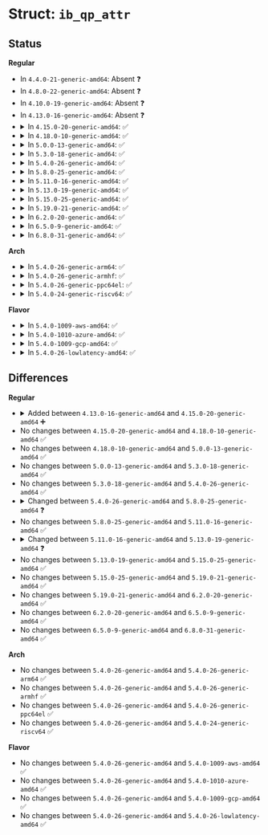 # Struct: <code>ib_qp_attr</code>

## Status
<b>Regular</b>
<ul>
<li>
In <code>4.4.0-21-generic-amd64</code>: Absent ❓
</li>
<li>
In <code>4.8.0-22-generic-amd64</code>: Absent ❓
</li>
<li>
In <code>4.10.0-19-generic-amd64</code>: Absent ❓
</li>
<li>
In <code>4.13.0-16-generic-amd64</code>: Absent ❓
</li>
<li>
<details>
<summary>In <code>4.15.0-20-generic-amd64</code>: ✅</summary>

```c
struct ib_qp_attr {
    enum ib_qp_state qp_state;
    enum ib_qp_state cur_qp_state;
    enum ib_mtu path_mtu;
    enum ib_mig_state path_mig_state;
    u32 qkey;
    u32 rq_psn;
    u32 sq_psn;
    u32 dest_qp_num;
    int qp_access_flags;
    struct ib_qp_cap cap;
    struct rdma_ah_attr ah_attr;
    struct rdma_ah_attr alt_ah_attr;
    u16 pkey_index;
    u16 alt_pkey_index;
    u8 en_sqd_async_notify;
    u8 sq_draining;
    u8 max_rd_atomic;
    u8 max_dest_rd_atomic;
    u8 min_rnr_timer;
    u8 port_num;
    u8 timeout;
    u8 retry_cnt;
    u8 rnr_retry;
    u8 alt_port_num;
    u8 alt_timeout;
    u32 rate_limit;
}
```
</details>
</li>
<li>
<details>
<summary>In <code>4.18.0-10-generic-amd64</code>: ✅</summary>

```c
struct ib_qp_attr {
    enum ib_qp_state qp_state;
    enum ib_qp_state cur_qp_state;
    enum ib_mtu path_mtu;
    enum ib_mig_state path_mig_state;
    u32 qkey;
    u32 rq_psn;
    u32 sq_psn;
    u32 dest_qp_num;
    int qp_access_flags;
    struct ib_qp_cap cap;
    struct rdma_ah_attr ah_attr;
    struct rdma_ah_attr alt_ah_attr;
    u16 pkey_index;
    u16 alt_pkey_index;
    u8 en_sqd_async_notify;
    u8 sq_draining;
    u8 max_rd_atomic;
    u8 max_dest_rd_atomic;
    u8 min_rnr_timer;
    u8 port_num;
    u8 timeout;
    u8 retry_cnt;
    u8 rnr_retry;
    u8 alt_port_num;
    u8 alt_timeout;
    u32 rate_limit;
}
```
</details>
</li>
<li>
<details>
<summary>In <code>5.0.0-13-generic-amd64</code>: ✅</summary>

```c
struct ib_qp_attr {
    enum ib_qp_state qp_state;
    enum ib_qp_state cur_qp_state;
    enum ib_mtu path_mtu;
    enum ib_mig_state path_mig_state;
    u32 qkey;
    u32 rq_psn;
    u32 sq_psn;
    u32 dest_qp_num;
    int qp_access_flags;
    struct ib_qp_cap cap;
    struct rdma_ah_attr ah_attr;
    struct rdma_ah_attr alt_ah_attr;
    u16 pkey_index;
    u16 alt_pkey_index;
    u8 en_sqd_async_notify;
    u8 sq_draining;
    u8 max_rd_atomic;
    u8 max_dest_rd_atomic;
    u8 min_rnr_timer;
    u8 port_num;
    u8 timeout;
    u8 retry_cnt;
    u8 rnr_retry;
    u8 alt_port_num;
    u8 alt_timeout;
    u32 rate_limit;
}
```
</details>
</li>
<li>
<details>
<summary>In <code>5.3.0-18-generic-amd64</code>: ✅</summary>

```c
struct ib_qp_attr {
    enum ib_qp_state qp_state;
    enum ib_qp_state cur_qp_state;
    enum ib_mtu path_mtu;
    enum ib_mig_state path_mig_state;
    u32 qkey;
    u32 rq_psn;
    u32 sq_psn;
    u32 dest_qp_num;
    int qp_access_flags;
    struct ib_qp_cap cap;
    struct rdma_ah_attr ah_attr;
    struct rdma_ah_attr alt_ah_attr;
    u16 pkey_index;
    u16 alt_pkey_index;
    u8 en_sqd_async_notify;
    u8 sq_draining;
    u8 max_rd_atomic;
    u8 max_dest_rd_atomic;
    u8 min_rnr_timer;
    u8 port_num;
    u8 timeout;
    u8 retry_cnt;
    u8 rnr_retry;
    u8 alt_port_num;
    u8 alt_timeout;
    u32 rate_limit;
}
```
</details>
</li>
<li>
<details>
<summary>In <code>5.4.0-26-generic-amd64</code>: ✅</summary>

```c
struct ib_qp_attr {
    enum ib_qp_state qp_state;
    enum ib_qp_state cur_qp_state;
    enum ib_mtu path_mtu;
    enum ib_mig_state path_mig_state;
    u32 qkey;
    u32 rq_psn;
    u32 sq_psn;
    u32 dest_qp_num;
    int qp_access_flags;
    struct ib_qp_cap cap;
    struct rdma_ah_attr ah_attr;
    struct rdma_ah_attr alt_ah_attr;
    u16 pkey_index;
    u16 alt_pkey_index;
    u8 en_sqd_async_notify;
    u8 sq_draining;
    u8 max_rd_atomic;
    u8 max_dest_rd_atomic;
    u8 min_rnr_timer;
    u8 port_num;
    u8 timeout;
    u8 retry_cnt;
    u8 rnr_retry;
    u8 alt_port_num;
    u8 alt_timeout;
    u32 rate_limit;
}
```
</details>
</li>
<li>
<details>
<summary>In <code>5.8.0-25-generic-amd64</code>: ✅</summary>

```c
struct ib_qp_attr {
    enum ib_qp_state qp_state;
    enum ib_qp_state cur_qp_state;
    enum ib_mtu path_mtu;
    enum ib_mig_state path_mig_state;
    u32 qkey;
    u32 rq_psn;
    u32 sq_psn;
    u32 dest_qp_num;
    int qp_access_flags;
    struct ib_qp_cap cap;
    struct rdma_ah_attr ah_attr;
    struct rdma_ah_attr alt_ah_attr;
    u16 pkey_index;
    u16 alt_pkey_index;
    u8 en_sqd_async_notify;
    u8 sq_draining;
    u8 max_rd_atomic;
    u8 max_dest_rd_atomic;
    u8 min_rnr_timer;
    u8 port_num;
    u8 timeout;
    u8 retry_cnt;
    u8 rnr_retry;
    u8 alt_port_num;
    u8 alt_timeout;
    u32 rate_limit;
    struct net_device * xmit_slave;
}
```
</details>
</li>
<li>
<details>
<summary>In <code>5.11.0-16-generic-amd64</code>: ✅</summary>

```c
struct ib_qp_attr {
    enum ib_qp_state qp_state;
    enum ib_qp_state cur_qp_state;
    enum ib_mtu path_mtu;
    enum ib_mig_state path_mig_state;
    u32 qkey;
    u32 rq_psn;
    u32 sq_psn;
    u32 dest_qp_num;
    int qp_access_flags;
    struct ib_qp_cap cap;
    struct rdma_ah_attr ah_attr;
    struct rdma_ah_attr alt_ah_attr;
    u16 pkey_index;
    u16 alt_pkey_index;
    u8 en_sqd_async_notify;
    u8 sq_draining;
    u8 max_rd_atomic;
    u8 max_dest_rd_atomic;
    u8 min_rnr_timer;
    u8 port_num;
    u8 timeout;
    u8 retry_cnt;
    u8 rnr_retry;
    u8 alt_port_num;
    u8 alt_timeout;
    u32 rate_limit;
    struct net_device * xmit_slave;
}
```
</details>
</li>
<li>
<details>
<summary>In <code>5.13.0-19-generic-amd64</code>: ✅</summary>

```c
struct ib_qp_attr {
    enum ib_qp_state qp_state;
    enum ib_qp_state cur_qp_state;
    enum ib_mtu path_mtu;
    enum ib_mig_state path_mig_state;
    u32 qkey;
    u32 rq_psn;
    u32 sq_psn;
    u32 dest_qp_num;
    int qp_access_flags;
    struct ib_qp_cap cap;
    struct rdma_ah_attr ah_attr;
    struct rdma_ah_attr alt_ah_attr;
    u16 pkey_index;
    u16 alt_pkey_index;
    u8 en_sqd_async_notify;
    u8 sq_draining;
    u8 max_rd_atomic;
    u8 max_dest_rd_atomic;
    u8 min_rnr_timer;
    u32 port_num;
    u8 timeout;
    u8 retry_cnt;
    u8 rnr_retry;
    u32 alt_port_num;
    u8 alt_timeout;
    u32 rate_limit;
    struct net_device * xmit_slave;
}
```
</details>
</li>
<li>
<details>
<summary>In <code>5.15.0-25-generic-amd64</code>: ✅</summary>

```c
struct ib_qp_attr {
    enum ib_qp_state qp_state;
    enum ib_qp_state cur_qp_state;
    enum ib_mtu path_mtu;
    enum ib_mig_state path_mig_state;
    u32 qkey;
    u32 rq_psn;
    u32 sq_psn;
    u32 dest_qp_num;
    int qp_access_flags;
    struct ib_qp_cap cap;
    struct rdma_ah_attr ah_attr;
    struct rdma_ah_attr alt_ah_attr;
    u16 pkey_index;
    u16 alt_pkey_index;
    u8 en_sqd_async_notify;
    u8 sq_draining;
    u8 max_rd_atomic;
    u8 max_dest_rd_atomic;
    u8 min_rnr_timer;
    u32 port_num;
    u8 timeout;
    u8 retry_cnt;
    u8 rnr_retry;
    u32 alt_port_num;
    u8 alt_timeout;
    u32 rate_limit;
    struct net_device * xmit_slave;
}
```
</details>
</li>
<li>
<details>
<summary>In <code>5.19.0-21-generic-amd64</code>: ✅</summary>

```c
struct ib_qp_attr {
    enum ib_qp_state qp_state;
    enum ib_qp_state cur_qp_state;
    enum ib_mtu path_mtu;
    enum ib_mig_state path_mig_state;
    u32 qkey;
    u32 rq_psn;
    u32 sq_psn;
    u32 dest_qp_num;
    int qp_access_flags;
    struct ib_qp_cap cap;
    struct rdma_ah_attr ah_attr;
    struct rdma_ah_attr alt_ah_attr;
    u16 pkey_index;
    u16 alt_pkey_index;
    u8 en_sqd_async_notify;
    u8 sq_draining;
    u8 max_rd_atomic;
    u8 max_dest_rd_atomic;
    u8 min_rnr_timer;
    u32 port_num;
    u8 timeout;
    u8 retry_cnt;
    u8 rnr_retry;
    u32 alt_port_num;
    u8 alt_timeout;
    u32 rate_limit;
    struct net_device * xmit_slave;
}
```
</details>
</li>
<li>
<details>
<summary>In <code>6.2.0-20-generic-amd64</code>: ✅</summary>

```c
struct ib_qp_attr {
    enum ib_qp_state qp_state;
    enum ib_qp_state cur_qp_state;
    enum ib_mtu path_mtu;
    enum ib_mig_state path_mig_state;
    u32 qkey;
    u32 rq_psn;
    u32 sq_psn;
    u32 dest_qp_num;
    int qp_access_flags;
    struct ib_qp_cap cap;
    struct rdma_ah_attr ah_attr;
    struct rdma_ah_attr alt_ah_attr;
    u16 pkey_index;
    u16 alt_pkey_index;
    u8 en_sqd_async_notify;
    u8 sq_draining;
    u8 max_rd_atomic;
    u8 max_dest_rd_atomic;
    u8 min_rnr_timer;
    u32 port_num;
    u8 timeout;
    u8 retry_cnt;
    u8 rnr_retry;
    u32 alt_port_num;
    u8 alt_timeout;
    u32 rate_limit;
    struct net_device * xmit_slave;
}
```
</details>
</li>
<li>
<details>
<summary>In <code>6.5.0-9-generic-amd64</code>: ✅</summary>

```c
struct ib_qp_attr {
    enum ib_qp_state qp_state;
    enum ib_qp_state cur_qp_state;
    enum ib_mtu path_mtu;
    enum ib_mig_state path_mig_state;
    u32 qkey;
    u32 rq_psn;
    u32 sq_psn;
    u32 dest_qp_num;
    int qp_access_flags;
    struct ib_qp_cap cap;
    struct rdma_ah_attr ah_attr;
    struct rdma_ah_attr alt_ah_attr;
    u16 pkey_index;
    u16 alt_pkey_index;
    u8 en_sqd_async_notify;
    u8 sq_draining;
    u8 max_rd_atomic;
    u8 max_dest_rd_atomic;
    u8 min_rnr_timer;
    u32 port_num;
    u8 timeout;
    u8 retry_cnt;
    u8 rnr_retry;
    u32 alt_port_num;
    u8 alt_timeout;
    u32 rate_limit;
    struct net_device * xmit_slave;
}
```
</details>
</li>
<li>
<details>
<summary>In <code>6.8.0-31-generic-amd64</code>: ✅</summary>

```c
struct ib_qp_attr {
    enum ib_qp_state qp_state;
    enum ib_qp_state cur_qp_state;
    enum ib_mtu path_mtu;
    enum ib_mig_state path_mig_state;
    u32 qkey;
    u32 rq_psn;
    u32 sq_psn;
    u32 dest_qp_num;
    int qp_access_flags;
    struct ib_qp_cap cap;
    struct rdma_ah_attr ah_attr;
    struct rdma_ah_attr alt_ah_attr;
    u16 pkey_index;
    u16 alt_pkey_index;
    u8 en_sqd_async_notify;
    u8 sq_draining;
    u8 max_rd_atomic;
    u8 max_dest_rd_atomic;
    u8 min_rnr_timer;
    u32 port_num;
    u8 timeout;
    u8 retry_cnt;
    u8 rnr_retry;
    u32 alt_port_num;
    u8 alt_timeout;
    u32 rate_limit;
    struct net_device * xmit_slave;
}
```
</details>
</li>
</ul>
<b>Arch</b>
<ul>
<li>
<details>
<summary>In <code>5.4.0-26-generic-arm64</code>: ✅</summary>

```c
struct ib_qp_attr {
    enum ib_qp_state qp_state;
    enum ib_qp_state cur_qp_state;
    enum ib_mtu path_mtu;
    enum ib_mig_state path_mig_state;
    u32 qkey;
    u32 rq_psn;
    u32 sq_psn;
    u32 dest_qp_num;
    int qp_access_flags;
    struct ib_qp_cap cap;
    struct rdma_ah_attr ah_attr;
    struct rdma_ah_attr alt_ah_attr;
    u16 pkey_index;
    u16 alt_pkey_index;
    u8 en_sqd_async_notify;
    u8 sq_draining;
    u8 max_rd_atomic;
    u8 max_dest_rd_atomic;
    u8 min_rnr_timer;
    u8 port_num;
    u8 timeout;
    u8 retry_cnt;
    u8 rnr_retry;
    u8 alt_port_num;
    u8 alt_timeout;
    u32 rate_limit;
}
```
</details>
</li>
<li>
<details>
<summary>In <code>5.4.0-26-generic-armhf</code>: ✅</summary>

```c
struct ib_qp_attr {
    enum ib_qp_state qp_state;
    enum ib_qp_state cur_qp_state;
    enum ib_mtu path_mtu;
    enum ib_mig_state path_mig_state;
    u32 qkey;
    u32 rq_psn;
    u32 sq_psn;
    u32 dest_qp_num;
    int qp_access_flags;
    struct ib_qp_cap cap;
    struct rdma_ah_attr ah_attr;
    struct rdma_ah_attr alt_ah_attr;
    u16 pkey_index;
    u16 alt_pkey_index;
    u8 en_sqd_async_notify;
    u8 sq_draining;
    u8 max_rd_atomic;
    u8 max_dest_rd_atomic;
    u8 min_rnr_timer;
    u8 port_num;
    u8 timeout;
    u8 retry_cnt;
    u8 rnr_retry;
    u8 alt_port_num;
    u8 alt_timeout;
    u32 rate_limit;
}
```
</details>
</li>
<li>
<details>
<summary>In <code>5.4.0-26-generic-ppc64el</code>: ✅</summary>

```c
struct ib_qp_attr {
    enum ib_qp_state qp_state;
    enum ib_qp_state cur_qp_state;
    enum ib_mtu path_mtu;
    enum ib_mig_state path_mig_state;
    u32 qkey;
    u32 rq_psn;
    u32 sq_psn;
    u32 dest_qp_num;
    int qp_access_flags;
    struct ib_qp_cap cap;
    struct rdma_ah_attr ah_attr;
    struct rdma_ah_attr alt_ah_attr;
    u16 pkey_index;
    u16 alt_pkey_index;
    u8 en_sqd_async_notify;
    u8 sq_draining;
    u8 max_rd_atomic;
    u8 max_dest_rd_atomic;
    u8 min_rnr_timer;
    u8 port_num;
    u8 timeout;
    u8 retry_cnt;
    u8 rnr_retry;
    u8 alt_port_num;
    u8 alt_timeout;
    u32 rate_limit;
}
```
</details>
</li>
<li>
<details>
<summary>In <code>5.4.0-24-generic-riscv64</code>: ✅</summary>

```c
struct ib_qp_attr {
    enum ib_qp_state qp_state;
    enum ib_qp_state cur_qp_state;
    enum ib_mtu path_mtu;
    enum ib_mig_state path_mig_state;
    u32 qkey;
    u32 rq_psn;
    u32 sq_psn;
    u32 dest_qp_num;
    int qp_access_flags;
    struct ib_qp_cap cap;
    struct rdma_ah_attr ah_attr;
    struct rdma_ah_attr alt_ah_attr;
    u16 pkey_index;
    u16 alt_pkey_index;
    u8 en_sqd_async_notify;
    u8 sq_draining;
    u8 max_rd_atomic;
    u8 max_dest_rd_atomic;
    u8 min_rnr_timer;
    u8 port_num;
    u8 timeout;
    u8 retry_cnt;
    u8 rnr_retry;
    u8 alt_port_num;
    u8 alt_timeout;
    u32 rate_limit;
}
```
</details>
</li>
</ul>
<b>Flavor</b>
<ul>
<li>
<details>
<summary>In <code>5.4.0-1009-aws-amd64</code>: ✅</summary>

```c
struct ib_qp_attr {
    enum ib_qp_state qp_state;
    enum ib_qp_state cur_qp_state;
    enum ib_mtu path_mtu;
    enum ib_mig_state path_mig_state;
    u32 qkey;
    u32 rq_psn;
    u32 sq_psn;
    u32 dest_qp_num;
    int qp_access_flags;
    struct ib_qp_cap cap;
    struct rdma_ah_attr ah_attr;
    struct rdma_ah_attr alt_ah_attr;
    u16 pkey_index;
    u16 alt_pkey_index;
    u8 en_sqd_async_notify;
    u8 sq_draining;
    u8 max_rd_atomic;
    u8 max_dest_rd_atomic;
    u8 min_rnr_timer;
    u8 port_num;
    u8 timeout;
    u8 retry_cnt;
    u8 rnr_retry;
    u8 alt_port_num;
    u8 alt_timeout;
    u32 rate_limit;
}
```
</details>
</li>
<li>
<details>
<summary>In <code>5.4.0-1010-azure-amd64</code>: ✅</summary>

```c
struct ib_qp_attr {
    enum ib_qp_state qp_state;
    enum ib_qp_state cur_qp_state;
    enum ib_mtu path_mtu;
    enum ib_mig_state path_mig_state;
    u32 qkey;
    u32 rq_psn;
    u32 sq_psn;
    u32 dest_qp_num;
    int qp_access_flags;
    struct ib_qp_cap cap;
    struct rdma_ah_attr ah_attr;
    struct rdma_ah_attr alt_ah_attr;
    u16 pkey_index;
    u16 alt_pkey_index;
    u8 en_sqd_async_notify;
    u8 sq_draining;
    u8 max_rd_atomic;
    u8 max_dest_rd_atomic;
    u8 min_rnr_timer;
    u8 port_num;
    u8 timeout;
    u8 retry_cnt;
    u8 rnr_retry;
    u8 alt_port_num;
    u8 alt_timeout;
    u32 rate_limit;
}
```
</details>
</li>
<li>
<details>
<summary>In <code>5.4.0-1009-gcp-amd64</code>: ✅</summary>

```c
struct ib_qp_attr {
    enum ib_qp_state qp_state;
    enum ib_qp_state cur_qp_state;
    enum ib_mtu path_mtu;
    enum ib_mig_state path_mig_state;
    u32 qkey;
    u32 rq_psn;
    u32 sq_psn;
    u32 dest_qp_num;
    int qp_access_flags;
    struct ib_qp_cap cap;
    struct rdma_ah_attr ah_attr;
    struct rdma_ah_attr alt_ah_attr;
    u16 pkey_index;
    u16 alt_pkey_index;
    u8 en_sqd_async_notify;
    u8 sq_draining;
    u8 max_rd_atomic;
    u8 max_dest_rd_atomic;
    u8 min_rnr_timer;
    u8 port_num;
    u8 timeout;
    u8 retry_cnt;
    u8 rnr_retry;
    u8 alt_port_num;
    u8 alt_timeout;
    u32 rate_limit;
}
```
</details>
</li>
<li>
<details>
<summary>In <code>5.4.0-26-lowlatency-amd64</code>: ✅</summary>

```c
struct ib_qp_attr {
    enum ib_qp_state qp_state;
    enum ib_qp_state cur_qp_state;
    enum ib_mtu path_mtu;
    enum ib_mig_state path_mig_state;
    u32 qkey;
    u32 rq_psn;
    u32 sq_psn;
    u32 dest_qp_num;
    int qp_access_flags;
    struct ib_qp_cap cap;
    struct rdma_ah_attr ah_attr;
    struct rdma_ah_attr alt_ah_attr;
    u16 pkey_index;
    u16 alt_pkey_index;
    u8 en_sqd_async_notify;
    u8 sq_draining;
    u8 max_rd_atomic;
    u8 max_dest_rd_atomic;
    u8 min_rnr_timer;
    u8 port_num;
    u8 timeout;
    u8 retry_cnt;
    u8 rnr_retry;
    u8 alt_port_num;
    u8 alt_timeout;
    u32 rate_limit;
}
```
</details>
</li>
</ul>

## Differences
<b>Regular</b>
<ul>
<li>
<details>
<summary>Added between <code>4.13.0-16-generic-amd64</code> and <code>4.15.0-20-generic-amd64</code> ➕</summary>

```c
struct ib_qp_attr {
    enum ib_qp_state qp_state;
    enum ib_qp_state cur_qp_state;
    enum ib_mtu path_mtu;
    enum ib_mig_state path_mig_state;
    u32 qkey;
    u32 rq_psn;
    u32 sq_psn;
    u32 dest_qp_num;
    int qp_access_flags;
    struct ib_qp_cap cap;
    struct rdma_ah_attr ah_attr;
    struct rdma_ah_attr alt_ah_attr;
    u16 pkey_index;
    u16 alt_pkey_index;
    u8 en_sqd_async_notify;
    u8 sq_draining;
    u8 max_rd_atomic;
    u8 max_dest_rd_atomic;
    u8 min_rnr_timer;
    u8 port_num;
    u8 timeout;
    u8 retry_cnt;
    u8 rnr_retry;
    u8 alt_port_num;
    u8 alt_timeout;
    u32 rate_limit;
}
```
</details>
</li>
<li>
No changes between <code>4.15.0-20-generic-amd64</code> and <code>4.18.0-10-generic-amd64</code> ✅
</li>
<li>
No changes between <code>4.18.0-10-generic-amd64</code> and <code>5.0.0-13-generic-amd64</code> ✅
</li>
<li>
No changes between <code>5.0.0-13-generic-amd64</code> and <code>5.3.0-18-generic-amd64</code> ✅
</li>
<li>
No changes between <code>5.3.0-18-generic-amd64</code> and <code>5.4.0-26-generic-amd64</code> ✅
</li>
<li>
<details>
<summary>Changed between <code>5.4.0-26-generic-amd64</code> and <code>5.8.0-25-generic-amd64</code> ❓</summary>
<ul>
<li>
<b>Field added. </b>
<code>struct net_device * xmit_slave</code>
</li>
</ul>
</details>
</li>
<li>
No changes between <code>5.8.0-25-generic-amd64</code> and <code>5.11.0-16-generic-amd64</code> ✅
</li>
<li>
<details>
<summary>Changed between <code>5.11.0-16-generic-amd64</code> and <code>5.13.0-19-generic-amd64</code> ❓</summary>
<ul>
<li>
<b>Field type changed. </b>
<code>u8 port_num</code> ➡️ <code>u32 port_num</code>
</li>
<li>
<b>Field type changed. </b>
<code>u8 alt_port_num</code> ➡️ <code>u32 alt_port_num</code>
</li>
</ul>
</details>
</li>
<li>
No changes between <code>5.13.0-19-generic-amd64</code> and <code>5.15.0-25-generic-amd64</code> ✅
</li>
<li>
No changes between <code>5.15.0-25-generic-amd64</code> and <code>5.19.0-21-generic-amd64</code> ✅
</li>
<li>
No changes between <code>5.19.0-21-generic-amd64</code> and <code>6.2.0-20-generic-amd64</code> ✅
</li>
<li>
No changes between <code>6.2.0-20-generic-amd64</code> and <code>6.5.0-9-generic-amd64</code> ✅
</li>
<li>
No changes between <code>6.5.0-9-generic-amd64</code> and <code>6.8.0-31-generic-amd64</code> ✅
</li>
</ul>
<b>Arch</b>
<ul>
<li>
No changes between <code>5.4.0-26-generic-amd64</code> and <code>5.4.0-26-generic-arm64</code> ✅
</li>
<li>
No changes between <code>5.4.0-26-generic-amd64</code> and <code>5.4.0-26-generic-armhf</code> ✅
</li>
<li>
No changes between <code>5.4.0-26-generic-amd64</code> and <code>5.4.0-26-generic-ppc64el</code> ✅
</li>
<li>
No changes between <code>5.4.0-26-generic-amd64</code> and <code>5.4.0-24-generic-riscv64</code> ✅
</li>
</ul>
<b>Flavor</b>
<ul>
<li>
No changes between <code>5.4.0-26-generic-amd64</code> and <code>5.4.0-1009-aws-amd64</code> ✅
</li>
<li>
No changes between <code>5.4.0-26-generic-amd64</code> and <code>5.4.0-1010-azure-amd64</code> ✅
</li>
<li>
No changes between <code>5.4.0-26-generic-amd64</code> and <code>5.4.0-1009-gcp-amd64</code> ✅
</li>
<li>
No changes between <code>5.4.0-26-generic-amd64</code> and <code>5.4.0-26-lowlatency-amd64</code> ✅
</li>
</ul>
